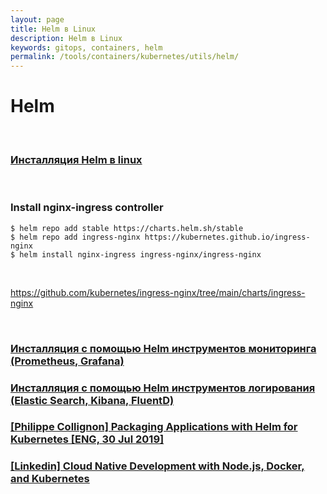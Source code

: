 ```yaml
---
layout: page
title: Helm в Linux
description: Helm в Linux
keywords: gitops, containers, helm
permalink: /tools/containers/kubernetes/utils/helm/
---
```


# Helm

<br/>

### [Инсталляция Helm в linux](/tools/containers/kubernetes/utils/helm/setup/)

<br/>

### Install nginx-ingress controller

```
$ helm repo add stable https://charts.helm.sh/stable
$ helm repo add ingress-nginx https://kubernetes.github.io/ingress-nginx
$ helm install nginx-ingress ingress-nginx/ingress-nginx
```

<br/>

https://github.com/kubernetes/ingress-nginx/tree/main/charts/ingress-nginx

<br/>

### [Инсталляция с помощью Helm инструментов мониторинга (Prometheus, Grafana)](/tools/containers/kubernetes/utils/monitoring/prometheus-grafana/setup/helm/)

### [Инсталляция с помощью Helm инструментов логирования (Elastic Search, Kibana, FluentD)](/tools/containers/kubernetes/utils/logging/elastic/setup/helm/)

### [[Philippe Collignon] Packaging Applications with Helm for Kubernetes [ENG, 30 Jul 2019]](https://github.com/webmakaka/Packaging-Applications-with-Helm-for-Kubernetes)

### [[Linkedin] Cloud Native Development with Node.js, Docker, and Kubernetes](https://github.com/webmakaka/Cloud-Native-Development-with-Node.js-Docker-and-Kubernetes)
